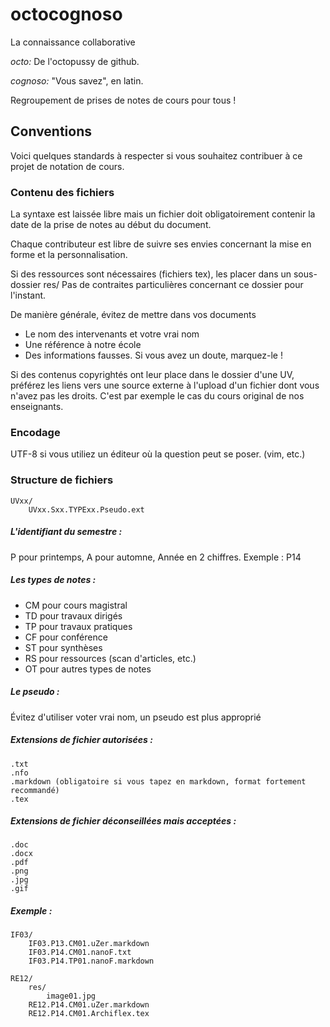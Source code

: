 octocognoso
===========

La connaissance collaborative

*octo:* De l'octopussy de github.

*cognoso:* "Vous savez", en latin.

Regroupement de prises de notes de cours pour tous !


## Conventions

Voici quelques standards à respecter si vous souhaitez contribuer à ce projet de notation de cours.

### Contenu des fichiers
La syntaxe est laissée libre mais un fichier doit obligatoirement contenir la date de la prise de notes au début du document.

Chaque contributeur est libre de suivre ses envies concernant la mise en forme et la personnalisation.

Si des ressources sont nécessaires (fichiers tex), les placer dans un sous-dossier res/
Pas de contraites particulières concernant ce dossier pour l'instant.

De manière générale, évitez de mettre dans vos documents
- Le nom des intervenants et votre vrai nom
- Une référence à notre école
- Des informations fausses. Si vous avez un doute, marquez-le !

Si des contenus copyrightés ont leur place dans le dossier d'une UV, préférez les liens vers une source externe à l'upload d'un fichier dont vous n'avez pas les droits. C'est par exemple le cas du cours original de nos enseignants.

### Encodage
UTF-8 si vous utiliez un éditeur où la question peut se poser. (vim, etc.)

### Structure de fichiers

    UVxx/
        UVxx.Sxx.TYPExx.Pseudo.ext

##### L'identifiant du semestre :
P pour printemps, A pour automne,
Année en 2 chiffres. Exemple : P14

##### Les types de notes :
- CM pour cours magistral
- TD pour travaux dirigés
- TP pour travaux pratiques
- CF pour conférence
- ST pour synthèses
- RS pour ressources (scan d'articles, etc.)
- OT pour autres types de notes

##### Le pseudo :
Évitez d'utiliser voter vrai nom, un pseudo est plus approprié

##### Extensions de fichier autorisées :
```
.txt
.nfo
.markdown (obligatoire si vous tapez en markdown, format fortement recommandé)
.tex
```

##### Extensions de fichier déconseillées mais acceptées :
```
.doc
.docx
.pdf
.png
.jpg
.gif
```

##### Exemple :

    IF03/
        IF03.P13.CM01.uZer.markdown
        IF03.P14.CM01.nanoF.txt
        IF03.P14.TP01.nanoF.markdown
        
    RE12/
        res/
            image01.jpg
        RE12.P14.CM01.uZer.markdown
        RE12.P14.CM01.Archiflex.tex
